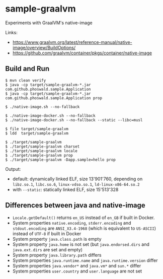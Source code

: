 # sample-graalvm

Experiments with GraalVM's native-image

Links:

- https://www.graalvm.org/latest/reference-manual/native-image/overview/BuildOptions/
- https://github.com/graalvm/container/pkgs/container/native-image

## Build and Run

~~~
$ mvn clean verify
$ java -cp target/sample-graalvm-*.jar com.github.phoswald.sample.Application
$ java -cp target/sample-graalvm-*.jar com.github.phoswald.sample.Application prop
~~~

~~~
$ ./native-image.sh --no-fallback

$ ./native-image-docker.sh --no-fallback
$ ./native-image-docker.sh --no-fallback --static --libc=musl

$ file target/sample-graalvm
$ ldd  target/sample-graalvm

$ ./target/sample-graalvm
$ ./target/sample-graalvm charset
$ ./target/sample-graalvm locale
$ ./target/sample-graalvm prop
$ ./target/sample-graalvm -Dapp.sample=hello prop
~~~

Output:

- default: dynamically linked ELF, size 13'901'760, depending on `libz.so.1`, `libc.so.6`, `linux-vdso.so.1`, `ld-linux-x86-64.so.2`
- with `--static`: statically linked ELF, size 15'513'328

## Differences between java and native-image

- `Locale.getDefault()` returns `en_US` instead of `en_GB` if built in Docker.
- System properties `native.encoding`, `stderr.encoding` and `stdout.encoding` 
  are `ANSI_X3.4-1968` (which is equivalent to `US-ASCII`) instead of `UTF-8` if built in Docker
- System property `java.class.path` is empty
- System property `java.home` is not set (but `java.endorsed.dirs` and `java.ext.dirs` are set and empty)
- System property `java.library.path` differs
- System properties `java.runtime.name` and `java.runtime.version` differ
- System properties `java.vendor*` and `java.vm*` and `sun.*` differ
- System properties `user.country` and `user.language` are not set

